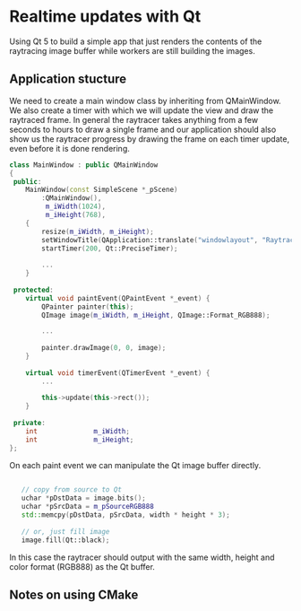 
# Realtime updates with Qt
Using Qt 5 to build a simple app that just renders the contents of the raytracing image buffer while workers are still building the images.

## Application stucture
We need to create a main window class by inheriting from QMainWindow. We also create a timer with which we will update the view and draw the raytraced frame.  In general the raytracer takes anything from a few seconds to hours to draw a single frame and our application should also show us the raytracer progress by drawing the frame on each timer update, even before it is done rendering.

```C++
class MainWindow : public QMainWindow
{
 public:
    MainWindow(const SimpleScene *_pScene)
        :QMainWindow(),
         m_iWidth(1024),
         m_iHeight(768),
    {
        resize(m_iWidth, m_iHeight);
        setWindowTitle(QApplication::translate("windowlayout", "Raytracer"));
        startTimer(200, Qt::PreciseTimer);
        
        ...
    }
    
 protected:
    virtual void paintEvent(QPaintEvent *_event) {
        QPainter painter(this);
        QImage image(m_iWidth, m_iHeight, QImage::Format_RGB888);

        ...
        
        painter.drawImage(0, 0, image);
    }
    
    virtual void timerEvent(QTimerEvent *_event) {
        ...
        
        this->update(this->rect());
    }
    
 private:
    int              m_iWidth;
    int              m_iHeight;
};

```

On each paint event we can manipulate the Qt image buffer directly.
```C++
   
   // copy from source to Qt
   uchar *pDstData = image.bits();
   uchar *pSrcData = m_pSourceRGB888
   std::memcpy(pDstData, pSrcData, width * height * 3);
   
   // or, just fill image
   image.fill(Qt::black);

```

In this case the raytracer should output with the same width, height and color format (RGB888) as the Qt buffer.


## Notes on using CMake

